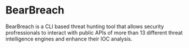 # BearBreach
BearBreach is a CLI based threat hunting tool that allows security profressionals to interact with public APIs of more than 13 different threat intelligence engines and enhance their IOC analysis.
